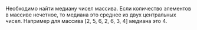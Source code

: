 Необходимо найти медиану чисел массива. Если количество элементов в массиве нечетное, то медиана это среднее из двух центральных чисел. Например для массива [2, 5, 6, 2, 6, 3, 4] медиана это 4.
